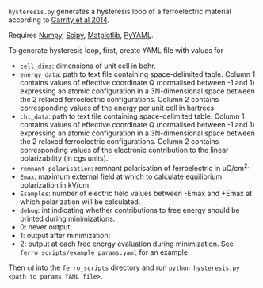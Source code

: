 `hysteresis.py` generates a hysteresis loop of a ferroelectric material according to [Garrity et al 2014](https://journals.aps.org/prl/abstract/10.1103/PhysRevLett.112.127601).

Requires [Numpy](http://www.numpy.org/), [Scipy](https://www.scipy.org/), [Matplotlib](https://matplotlib.org/), [PyYAML](https://pyyaml.org/).


To generate hysteresis loop, first, create YAML file with values for

- `cell_dims`: dimensions of unit cell in bohr.
- `energy_data`: path to text file containing space-delimited table. Column 1 contains values of effective coordinate Q (normalised between -1 and 1) expressing an atomic configuration in a 3N-dimensional space between the 2 relaxed ferroelectric configurations. Column 2 contains corresponding values of the energy per unit cell in hartrees.
- `chi_data`: path to text file containing space-delimited table. Column 1 contains values of effective coordinate Q (normalised between -1 and 1) expressing an atomic configuration in a 3N-dimensional space between the 2 relaxed ferroelectric configurations. Column 2 contains corresponding values of the electronic contribution to the linear polarizability (in cgs units).
- `remnant_polarisation`: remnant polarisation of ferroelectric in uC/cm<sup>2.
- `Emax`: maximum external field at which to calculate equilibrium polarization in kV/cm.
- `Esamples`: number of electric field values between -Emax and +Emax at which polarization will be calculated.
- `debug`: int indicating whether contributions to free energy should be printed during minimizations.
 - 0: never output;
 - 1: output after minimization;
 - 2: output at each free energy evaluation during minimization.
See `ferro_scripts/example_params.yaml` for an example.


Then `cd` into the `ferro_scripts` directory and run
`python hysteresis.py <path to params YAML file>`.
